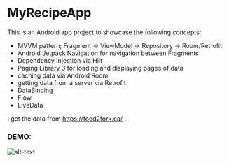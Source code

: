 # MyRecipeApp

This is an Android app project to showcase the following concepts: 
- MVVM pattern; Fragment -> ViewModel -> Repository -> Room/Retrofit
- Android Jetpack Navigation for navigation between Fragments
- Dependency Injection via Hilt 
- Paging Library 3 for loading and displaying pages of data 
- caching data via Android Room
- getting data from a server via Retrofit
- DataBinding
- Flow
- LiveData

I get the data from https://food2fork.ca/ . 

### DEMO:
![alt-text](https://github.com/CelikAbdullah/my-recipe-app/blob/main/recipe_app_demo.gif)

